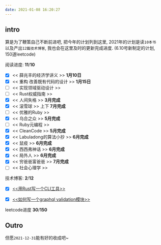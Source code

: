 ```yaml
---
date: 2021-01-08 16:20:27
---
```


## intro

算是为了鞭策自己不断前进吧, 把今年的计划列到这里, 2021年的计划是读`10本书`以及产出`12篇技术博客`, 我也会在这里及时的更新完成进度. (6.10号新制定的计划, 150道leetcode)

阅读进度: **11**/**10**

- [x] << 薛兆丰的经济学讲义 >> **1月10日**
- [x] << 重构 改善既有代码的设计 >> **1月15日**
- [ ] << 实现领域驱动设计 >>
- [ ] << Rust权威指南 >>
- [x] << 人间失格 >> **3月完成**
- [x] << 滚雪球 >> 上下 **7月完成**
- [ ] << 优雅的Ruby >>
- [x] << 乌合之众 >> **5月完成**
- [ ] << Ruby元编程 >>
- [x] << CleanCode >> **5月完成**
- [x] << Labuladong的算法小抄 >> **6月完成**
- [x] << 鼠疫 >> **6月完成**
- [x] << 西西弗神话 >> **6月完成**
- [x] << 局外人 >> **6月完成**
- [x] << 穷爸爸富爸爸 >> **7月完成**
- [ ] << 社会心理学 >>

技术博客: **2**/**12**

- [x] [<<用Rust写一个CLI工具>>](https://rogerwip.tech/2021/01/07/%E7%94%A8Rust%E5%86%99%E4%B8%80%E4%B8%AACLI%E5%B7%A5%E5%85%B7/)
- [x] [<<如何写一个graphql validation模块>>](https://rogerwip.tech/2021/01/18/%E5%A6%82%E4%BD%95%E5%86%99%E4%B8%80%E4%B8%AAgraphql-validation%E6%A8%A1%E5%9D%97/)


leetcode进度 **30**/**150**

## Outro

但愿`2021-12-31`能有好的收成吧~